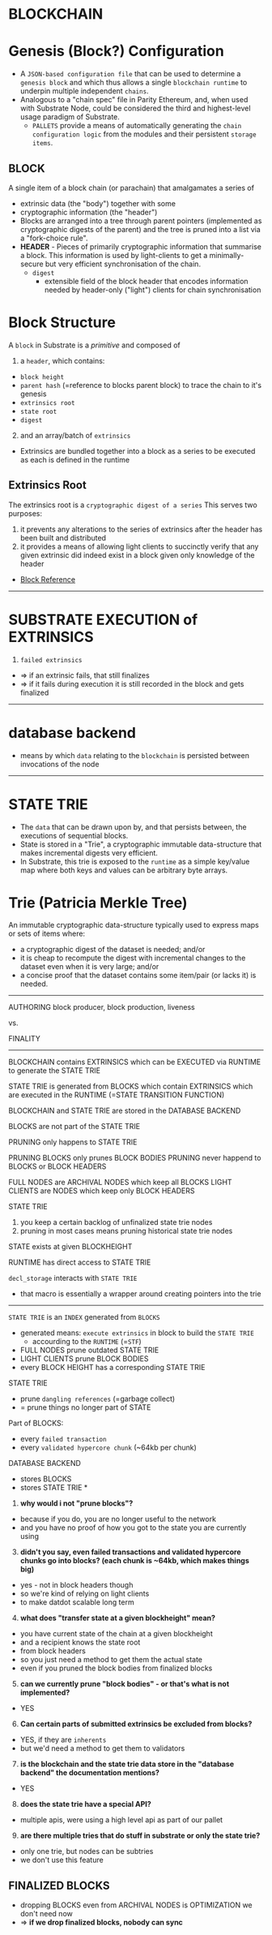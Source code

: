 # BLOCKCHAIN

# Genesis (Block?) Configuration
* A `JSON-based configuration file` that can be used to determine a `genesis block` and which thus allows a single `blockchain runtime` to underpin multiple independent `chains`.
* Analogous to a "chain spec" file in Parity Ethereum, and, when used with Substrate Node, could be considered the third and highest-level usage paradigm of Substrate.
  * `PALLETS` provide a means of automatically generating the `chain configuration logic` from the modules and their persistent `storage items`.


## BLOCK
A single item of a block chain (or parachain) that amalgamates a series of
* extrinsic data (the "body") together with some
* cryptographic information (the "header")
* Blocks are arranged into a tree through parent pointers (implemented as cryptographic digests of the parent) and the tree is pruned into a list via a "fork-choice rule".
* **HEADER** - Pieces of primarily cryptographic information that summarise a block. This information is used by light-clients to get a minimally-secure but very efficient synchronisation of the chain.
  * `digest`
    * extensible field of the block header that encodes information needed by header-only ("light") clients for chain synchronisation

# Block Structure
A `block` in Substrate is a *primitive* and composed of
1. a `header`, which contains:
  * `block height`
  * `parent hash` (=reference to blocks parent block) to trace the chain to it's genesis
  * `extrinsics root`
  * `state root`
  * `digest`
2. and an array/batch of `extrinsics`
  * Extrinsics are bundled together into a block as a series to be executed as each is defined in the runtime

## Extrinsics Root
The extrinsics root is a `cryptographic digest of a series`
This serves two purposes:
1. it prevents any alterations to the series of extrinsics after the header has been built and distributed
2. it provides a means of allowing light clients to succinctly verify that any given extrinsic did indeed exist in a block given only knowledge of the header

* [Block Reference](https://substrate.dev/rustdocs/pre-v2.0-3e65111/sp_runtime/traits/trait.Block.html)


----------------


# SUBSTRATE EXECUTION of EXTRINSICS
1. `failed extrinsics`
  * => if an extrinsic fails, that still finalizes
  * => if it fails during execution it is still recorded in the block and gets finalized


----------------


# database backend
* means by which `data` relating to the `blockchain` is persisted between invocations of the node


-------------------


# STATE TRIE
* The `data` that can be drawn upon by, and that persists between, the executions of sequential blocks.
* State is stored in a "Trie", a cryptographic immutable data-structure that makes incremental digests very efficient.
* In Substrate, this trie is exposed to the `runtime` as a simple key/value map where both keys and values can be arbitrary byte arrays.

# Trie (Patricia Merkle Tree)
An immutable cryptographic data-structure typically used to express maps or sets of items where:
* a cryptographic digest of the dataset is needed; and/or
* it is cheap to recompute the digest with incremental changes to the dataset even when it is very large; and/or
* a concise proof that the dataset contains some item/pair (or lacks it) is needed.


-------------------

AUTHORING
block producer, block production, liveness

vs.

FINALITY

-------------------

BLOCKCHAIN contains EXTRINSICS which can be EXECUTED via RUNTIME to generate
the STATE TRIE

STATE TRIE is generated from BLOCKS which contain EXTRINSICS which are executed in the RUNTIME (=STATE TRANSITION FUNCTION)

BLOCKCHAIN and STATE TRIE are stored in the DATABASE BACKEND

BLOCKS are not part of the STATE TRIE

PRUNING only happens to STATE TRIE

PRUNING BLOCKS only prunes BLOCK BODIES
PRUNING never happend to BLOCKS or BLOCK HEADERS

FULL NODES are ARCHIVAL NODES which keep all BLOCKS
LIGHT CLIENTS are NODES which keep only BLOCK HEADERS

STATE TRIE
1. you keep a certain backlog of unfinalized state trie nodes
2. pruning in most cases means pruning historical state trie nodes

STATE exists at given BLOCKHEIGHT

RUNTIME has direct access to STATE TRIE

`decl_storage` interacts with `STATE TRIE`
* that macro is essentially a wrapper around creating pointers into the trie



-------------------


`STATE TRIE` is an `INDEX` generated from `BLOCKS`
* generated means: `execute extrinsics` in block to build the `STATE TRIE`
  * accourding to the `RUNTIME` (=`STF`)
* FULL NODES prune outdated STATE TRIE
* LIGHT CLIENTS prune BLOCK BODIES
* every BLOCK HEIGHT has a corresponding STATE TRIE


STATE TRIE
  * prune `dangling references` (=garbage collect)
  * = prune things no longer part of STATE

Part of BLOCKS:
* every `failed transaction`
* every `validated hypercore chunk` (~64kb per chunk)

DATABASE BACKEND
* stores BLOCKS
* stores STATE TRIE
  *





1. **why would i not "prune blocks"?**
  * because if you do, you are no longer useful to the network
  * and you have no proof of how you got to the state you are currently using


3. **didn't you say, even failed transactions and validated hypercore chunks go into blocks? (each chunk is ~64kb, which makes things big)**
  * yes - not in block headers though
  * so we're kind of relying on light clients
  * to make datdot scalable long term
4. **what does "transfer state at a given blockheight" mean?**
  * you have current state of the chain at a given blockheight
  * and a recipient knows the state root
  * from block headers
  * so you just need a method to get them the actual state
  * even if you pruned the block bodies from finalized blocks
5. **can we currently prune "block bodies" - or that's what is not implemented?**
  * YES
6. **Can certain parts of submitted extrinsics be excluded from blocks?**
  * YES, if they are `inherents`
  * but we'd need a method to get them to validators
7. **is the blockchain and the state trie data store in the "database backend" the documentation mentions?**
  * YES
8. **does the state trie have a special API?**
  * multiple apis, were using a high level api as part of our pallet
9. **are there multiple tries that do stuff in substrate or only the state trie?**
  * only one trie, but nodes can be subtries
  * we don't use this feature

## FINALIZED BLOCKS
* dropping BLOCKS even from ARCHIVAL NODES is OPTIMIZATION we don't need now
* => **if we drop finalized blocks, nobody can sync**


